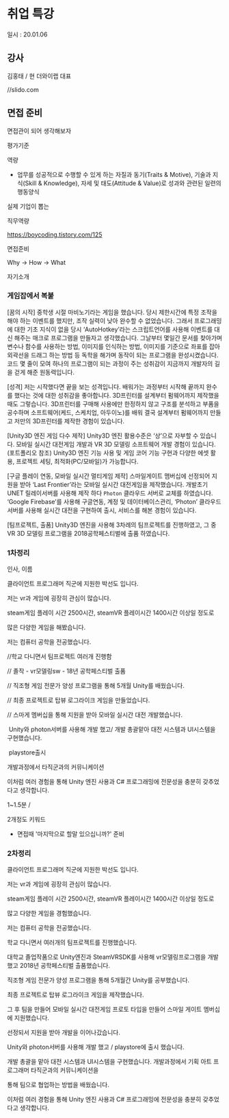 # 취업 특강

일시 : 20.01.06



## 강사

김홍태 / 현 더와이랩 대표



//slido.com









## 면접 준비

면접관이 되어 생각해보자

평가기준





역량

- 업무를 성공적으로 수행할 수 있게 하는 자질과 동기(Traits & Motive), 기술과 지식(Skill & Knowledge), 자세 및 태도(Attitude & Value)로 성과와 관련된 일련의 행동양식





실제 기업이 뽑는

직무역량



https://boycoding.tistory.com/125





면접준비

Why -> How -> What





자기소개



### 게임잡에서 복붙

[꿈의 시작]
중학생 시절 마비노기라는 게임을 했습니다. 당시 제한시간에 특정 조작을 해야 하는 이벤트를 했지만, 조작 실력이 낮아 완수할 수 없었습니다. 그래서 프로그래밍에 대한 기초 지식이 없을 당시 ‘AutoHotkey’라는 스크립트언어를 사용해 이벤트를 대신 해주는 매크로 프로그램을 만들자고 생각했습니다. 그날부터 몇일간 문서를 찾아가며 변수나 함수를 사용하는 방법, 이미지를 인식하는 방법, 이미지를 기준으로 좌표를 잡아 외곽선을 드래그 하는 방법 등 독학을 해가며 동작이 되는 프로그램을 완성시켰습니다. 코드 몇 줄이 모여 하나의 프로그램이 되는 과정이 주는 성취감이 지금까지 개발자의 길을 걷게 해준 원동력입니다.

[성격]
저는 시작했다면 끝을 보는 성격입니다. 배워가는 과정부터 시작해 끝까지 완수를 했다는 것에 대한 성취감을 좋아합니다. 3D프린터를 설계부터 펌웨어까지 제작했을 때도 그렇습니다. 3D프린터를 구매해 사용에만 한정하지 않고 구조를 분석하고 부품을 공수하며 소프트웨어(케드, 스케치업, 아두이노)를 배워 결국 설계부터 펌웨어까지 만들고 저만의 3D프린터를 제작한 경험이 있습니다.

[Unity3D 엔진 게임 다수 제작]
Unity3D 엔진 활용수준은 ‘상’으로 자부할 수 있습니다. 모바일 실시간 대전게임 개발과 VR 3D 모델링 소프트웨어 개발 경험이 있습니다.(포트폴리오 참조) Unity3D 엔진 기능 사용 및 게임 코어 기능 구현과 다양한 에셋 활용, 프로젝트 세팅, 최적화(PC/모바일)가 가능합니다.

[구글 플레이 연동, 모바일 실시간 멀티게임 제작]
스마일게이트 맴버십에 선정되어 지원을 받아 ‘Last Frontier’라는 모바일 실시간 대전게임을 제작했습니다.
개발초기 UNET 릴레이서버를 사용해 제작 하다 `Photon` 클라우드 서버로 교체를 하였습니다.
‘Google Firebase’를 사용해 구글연동, 계정 및 데이터베이스관리,
‘Photon’ 클라우드 서버를 사용해 실시간 대전을 구현하여 출시, 서비스를 해본 경험이 있습니다.

[팀프로젝트, 출품]
Unity3D 엔진을 사용해 3차례의 팀프로젝트를 진행하였고,
그 중 VR 3D 모델링 프로그램을 2018공학페스티벌에 출품 하였습니다.





### 1차정리

인사, 이름

클라이언트 프로그래머 직군에 지원한 박선도 입니다.



저는 vr과 게임에 굉장히 관심이 많습니다.

steam게임 플레이 시간 2500시간,  steamVR 플레이시간 1400시간 이상일 정도로

많은 다양한 게임을 해봤습니다.



저는 컴퓨터 공학을 전공했습니다.

//학교 다니면서 팀프로젝트 여러개 진행함



// 졸작 - vr모델링sw - 18년 공학페스티벌 출품

// 직조형 게임 전문가 양성 프로그램을 통해 5개월 Unity를 배웠습니다.

// 최종 프로젝트로 탑뷰 로그라이크 게임을 만들었습니다.

// 스마게 멤버십을 통해 지원을 받아 모바일 실시간 대전 개발했습니다.

​    Unity와 photon서버를 사용해 개발 했고/ 개발 총괄맡아  대전 시스템과 UI시스템을 구현했습니다.

​    playstore출시

   개발과정에서 타직군과의 커뮤니케이션

이처럼 여러 경험을 통해 Unity 엔진 사용과 C# 프로그래밍에 전문성을 충분히 갖추었다고 생각합니다.



1~1.5분 /

2개정도 키워드



- 면접때 '마지막으로 할말 있으십니까?' 준비





### 2차정리

클라이언트 프로그래머 직군에 지원한 박선도 입니다.

저는 vr과 게임에 굉장히 관심이 많습니다.

steam게임 플레이 시간 2500시간,  steamVR 플레이시간 1400시간 이상일 정도로

많고 다양한 게임을 경험했습니다.



저는 컴퓨터 공학을 전공했습니다.

학교 다니면서 여러개의 팀프로젝트를 진행했습니다.



대학교 졸업작품으로 Unity엔진과 SteamVRSDK를 사용해 vr모델링프로그램을 개발했고 2018년 공학페스티벌 출품했습니다.



직조형 게임 전문가 양성 프로그램을 통해 5개월간 Unity를 공부했습니다.

최종 프로젝트로 탑뷰 로그라이크 게임을 제작했습니다.



그  후 팀을 만들어 모바일 실시간 대전게임 프로토 타입을 만들어 스마일 게이트 멤버십에 지원했습니다.

선정되서 지원을 받아 개발을 이어나갔습니다.

Unity와 photon서버를 사용해 개발 했고 / playstore에 출시 했습니다.

개발 총괄을 맡아  대전 시스템과 UI시스템을 구현했습니다. 개발과정에서 기획 아트 프로그래머 타직군과의 커뮤니케이션을

통해 팀으로 협업하는 방법을 배웠습니다.

이처럼 여러 경험을 통해 Unity 엔진 사용과 C# 프로그래밍에 전문성을 충분히 갖추었다고 생각합니다.